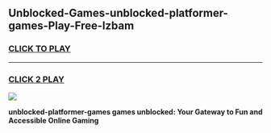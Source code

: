 
## Unblocked-Games-unblocked-platformer-games-Play-Free-lzbam
<h3>
<a href="https://premium76.site?title=unblocked-platformer-games&ref=10A">CLICK TO PLAY</a></h3>
<hr>

<h3>
<a href="https://premium76.site?title=unblocked-platformer-games&ref=10A">CLICK 2 PLAY</a>
  
</h3>

<a href="https://premium76.site?title=unblocked-platformer-games&ref=10A"><img src="https://clearcache.store/games.png"></a>


**unblocked-platformer-games games unblocked: Your Gateway to Fun and Accessible Online Gaming**
